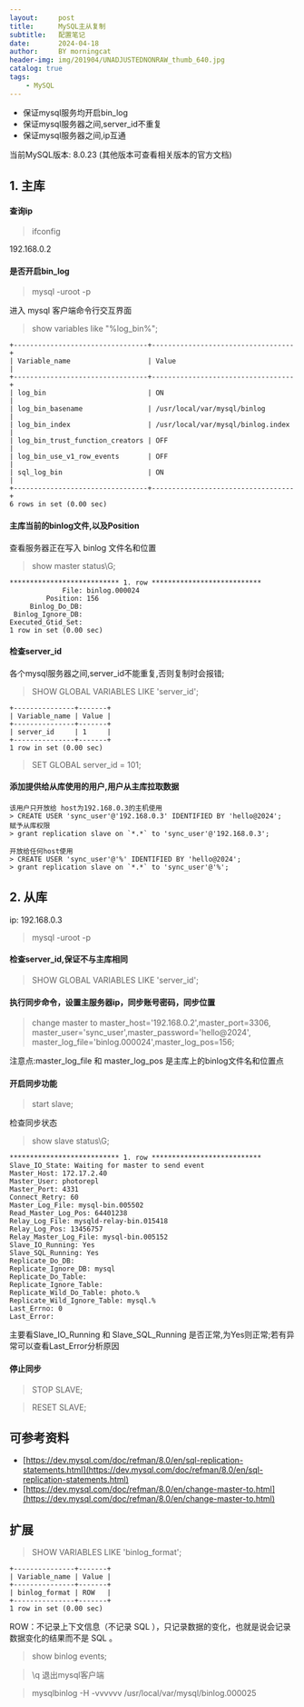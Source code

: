 ```yaml
---
layout:     post
title:      MySQL主从复制
subtitle:   配置笔记
date:       2024-04-18
author:     BY morningcat
header-img: img/201904/UNADJUSTEDNONRAW_thumb_640.jpg
catalog: true
tags:
    - MySQL
---
```


- 保证mysql服务均开启bin_log
- 保证mysql服务器之间,server_id不重复
- 保证mysql服务器之间,ip互通

当前MySQL版本: 8.0.23 (其他版本可查看相关版本的官方文档)

## 1. 主库

#### 查询ip

> ifconfig

192.168.0.2

#### 是否开启bin_log

> mysql -uroot -p

进入 mysql 客户端命令行交互界面

> show variables like "%log_bin%";

```
+---------------------------------+-----------------------------------+
| Variable_name                   | Value                             |
+---------------------------------+-----------------------------------+
| log_bin                         | ON                                |
| log_bin_basename                | /usr/local/var/mysql/binlog       |
| log_bin_index                   | /usr/local/var/mysql/binlog.index |
| log_bin_trust_function_creators | OFF                               |
| log_bin_use_v1_row_events       | OFF                               |
| sql_log_bin                     | ON                                |
+---------------------------------+-----------------------------------+
6 rows in set (0.00 sec)
```

#### 主库当前的binlog文件,以及Position

查看服务器正在写入 binlog 文件名和位置

> show master status\G;

```
*************************** 1. row ***************************
             File: binlog.000024
         Position: 156
     Binlog_Do_DB: 
 Binlog_Ignore_DB: 
Executed_Gtid_Set: 
1 row in set (0.00 sec)
```

#### 检查server_id

各个mysql服务器之间,server_id不能重复,否则复制时会报错;

> SHOW GLOBAL VARIABLES LIKE 'server_id';

```
+---------------+-------+
| Variable_name | Value |
+---------------+-------+
| server_id     | 1     |
+---------------+-------+
1 row in set (0.00 sec)
```

> SET GLOBAL server_id = 101;

#### 添加提供给从库使用的用户,用户从主库拉取数据


```
该用户只开放给 host为192.168.0.3的主机使用
> CREATE USER 'sync_user'@'192.168.0.3' IDENTIFIED BY 'hello@2024';
赋予从库权限
> grant replication slave on `*.*` to 'sync_user'@'192.168.0.3';

开放给任何host使用
> CREATE USER 'sync_user'@'%' IDENTIFIED BY 'hello@2024';
> grant replication slave on `*.*` to 'sync_user'@'%';
```

## 2. 从库

ip: 192.168.0.3  


> mysql -uroot -p

#### 检查server_id,保证不与主库相同

> SHOW GLOBAL VARIABLES LIKE 'server_id';

#### 执行同步命令，设置主服务器ip，同步账号密码，同步位置

> change master to master_host='192.168.0.2',master_port=3306,\
master_user='sync_user',master_password='hello@2024',\
master_log_file='binlog.000024',master_log_pos=156;

注意点:master_log_file 和 master_log_pos 是主库上的binlog文件名和位置点

#### 开启同步功能

> start slave;

检查同步状态

> show slave status\G;

```
*************************** 1. row ***************************
Slave_IO_State: Waiting for master to send event
Master_Host: 172.17.2.40
Master_User: photorepl
Master_Port: 4331
Connect_Retry: 60
Master_Log_File: mysql-bin.005502
Read_Master_Log_Pos: 64401238
Relay_Log_File: mysqld-relay-bin.015418
Relay_Log_Pos: 13456757
Relay_Master_Log_File: mysql-bin.005152
Slave_IO_Running: Yes
Slave_SQL_Running: Yes
Replicate_Do_DB: 
Replicate_Ignore_DB: mysql
Replicate_Do_Table: 
Replicate_Ignore_Table: 
Replicate_Wild_Do_Table: photo.%
Replicate_Wild_Ignore_Table: mysql.%
Last_Errno: 0
Last_Error: 
```

主要看Slave_IO_Running 和 Slave_SQL_Running 是否正常,为Yes则正常;若有异常可以查看Last_Error分析原因

#### 停止同步

> STOP SLAVE;

> RESET SLAVE;


## 可参考资料

- [https://dev.mysql.com/doc/refman/8.0/en/sql-replication-statements.html](https://dev.mysql.com/doc/refman/8.0/en/sql-replication-statements.html)
- [https://dev.mysql.com/doc/refman/8.0/en/change-master-to.html](https://dev.mysql.com/doc/refman/8.0/en/change-master-to.html)

## 扩展

> SHOW VARIABLES LIKE 'binlog_format';

```
+---------------+-------+
| Variable_name | Value |
+---------------+-------+
| binlog_format | ROW   |
+---------------+-------+
1 row in set (0.00 sec)
```

ROW：不记录上下文信息（不记录 SQL ），只记录数据的变化，也就是说会记录数据变化的结果而不是 SQL 。

> show binlog events;

> \q 退出mysql客户端

> mysqlbinlog -H -vvvvvv /usr/local/var/mysql/binlog.000025


